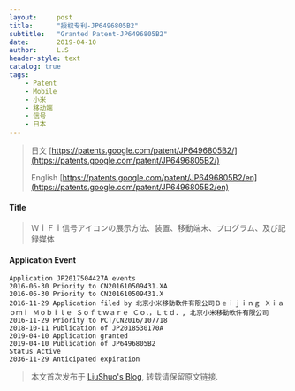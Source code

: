 ```yaml
---
layout:     post
title:      "授权专利-JP6496805B2"
subtitle:   "Granted Patent-JP6496805B2"
date:       2019-04-10
author:     L.S
header-style: text
catalog: true
tags:
    - Patent
    - Mobile
    - 小米
    - 移动端
    - 信号
    - 日本
---
```

> 日文 [https://patents.google.com/patent/JP6496805B2/](https://patents.google.com/patent/JP6496805B2/)
>
> English [https://patents.google.com/patent/JP6496805B2/en](https://patents.google.com/patent/JP6496805B2/en)

#### Title
> ＷｉＦｉ信号アイコンの展示方法、装置、移動端末、プログラム、及び記録媒体















#### Application Event
```
Application JP2017504427A events 
2016-06-30 Priority to CN201610509431.XA
2016-06-30 Priority to CN201610509431.X
2016-11-29 Application filed by 北京小米移動軟件有限公司Ｂｅｉｊｉｎｇ Ｘｉａｏｍｉ Ｍｏｂｉｌｅ Ｓｏｆｔｗａｒｅ Ｃｏ．，Ｌｔｄ．, 北京小米移動軟件有限公司
2016-11-29 Priority to PCT/CN2016/107718
2018-10-11 Publication of JP2018530170A
2019-04-10 Application granted
2019-04-10 Publication of JP6496805B2
Status Active
2036-11-29 Anticipated expiration
```
> 本文首次发布于 [LiuShuo's Blog](https://liushuo.me), 
转载请保留原文链接.
